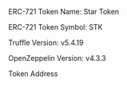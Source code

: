 ERC-721 Token Name: Star Token

ERC-721 Token Symbol: STK

Truffle Version: v5.4.19

OpenZeppelin Version: v4.3.3

Token Address